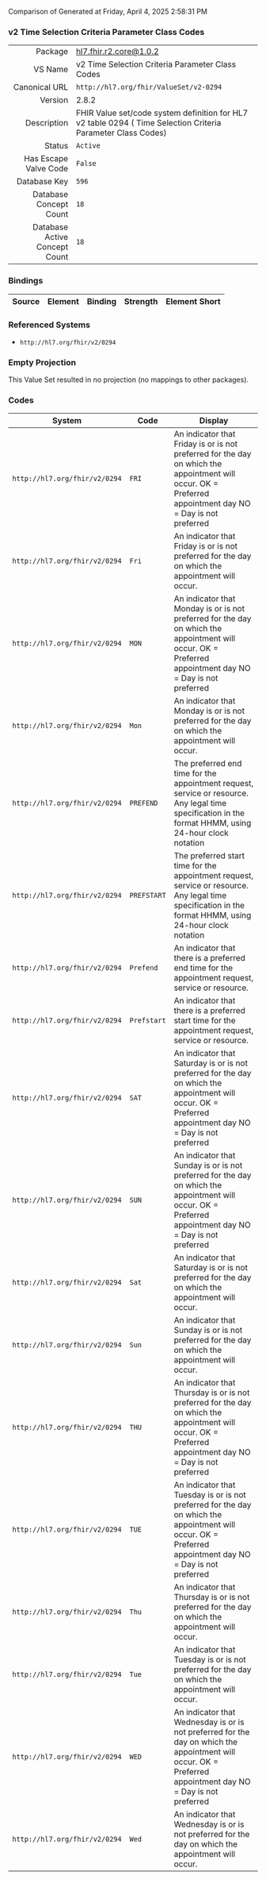 Comparison of 
Generated at Friday, April 4, 2025 2:58:31 PM

### v2 Time Selection Criteria Parameter Class Codes

|      |     |
| ---: | --- |
| Package | hl7.fhir.r2.core@1.0.2 |
| VS Name | v2 Time Selection Criteria Parameter Class Codes |
| Canonical URL | `http://hl7.org/fhir/ValueSet/v2-0294` |
| Version | 2.8.2 |
| Description | FHIR Value set/code system definition for HL7 v2 table 0294 ( Time Selection Criteria Parameter Class Codes) |
| Status | `Active` |
| Has Escape Valve Code | `False` |
| Database Key | `596` |
| Database Concept Count | `18` |
| Database Active Concept Count | `18` |
### Bindings

| Source | Element | Binding | Strength | Element Short |
| ------ | ------- | ------- | -------- | ------------- |

### Referenced Systems

* `http://hl7.org/fhir/v2/0294`
### Empty Projection

This Value Set resulted in no projection (no mappings to other packages).

### Codes

| System | Code | Display |
| ------ | ---- | ------- |
| `http://hl7.org/fhir/v2/0294` | `FRI` | An indicator that Friday is or is not preferred for the day on which the appointment will occur.  OK =  Preferred appointment day NO = Day is not preferred |
| `http://hl7.org/fhir/v2/0294` | `Fri` | An indicator that Friday is or is not preferred for the day on which the appointment will occur. |
| `http://hl7.org/fhir/v2/0294` | `MON` | An indicator that Monday is or is not preferred for the day on which the appointment will occur.  OK = Preferred appointment day NO = Day is not preferred |
| `http://hl7.org/fhir/v2/0294` | `Mon` | An indicator that Monday is or is not preferred for the day on which the appointment will occur. |
| `http://hl7.org/fhir/v2/0294` | `PREFEND` | The preferred end time for the appointment request, service or resource.  Any legal time specification in the format HHMM, using 24-hour clock notation |
| `http://hl7.org/fhir/v2/0294` | `PREFSTART` | The preferred start time for the appointment request, service or resource.   Any legal time specification in the format HHMM, using 24-hour clock notation |
| `http://hl7.org/fhir/v2/0294` | `Prefend` | An indicator that there is a preferred end time for the appointment request, service or resource. |
| `http://hl7.org/fhir/v2/0294` | `Prefstart` | An indicator that there is a preferred start time for the appointment request, service or resource. |
| `http://hl7.org/fhir/v2/0294` | `SAT` | An indicator that Saturday is or is not preferred for the day on which the appointment will occur.  OK =  Preferred appointment day NO = Day is not preferred |
| `http://hl7.org/fhir/v2/0294` | `SUN` | An indicator that Sunday is or is not preferred for the day on which the appointment will occur.  OK = Preferred appointment day NO = Day is not preferred |
| `http://hl7.org/fhir/v2/0294` | `Sat` | An indicator that Saturday is or is not preferred for the day on which the appointment will occur. |
| `http://hl7.org/fhir/v2/0294` | `Sun` | An indicator that Sunday is or is not preferred for the day on which the appointment will occur. |
| `http://hl7.org/fhir/v2/0294` | `THU` | An indicator that Thursday is or is not preferred for the day on which the appointment will occur.  OK = Preferred appointment day NO = Day is not preferred |
| `http://hl7.org/fhir/v2/0294` | `TUE` | An indicator that Tuesday is or is not preferred for the day on which the appointment will occur.  OK = Preferred appointment day NO = Day is not preferred |
| `http://hl7.org/fhir/v2/0294` | `Thu` | An indicator that Thursday is or is not preferred for the day on which the appointment will occur. |
| `http://hl7.org/fhir/v2/0294` | `Tue` | An indicator that Tuesday is or is not preferred for the day on which the appointment will occur. |
| `http://hl7.org/fhir/v2/0294` | `WED` | An indicator that Wednesday is or is not preferred for the day on which the appointment will occur. OK = Preferred appointment day NO = Day is not preferred |
| `http://hl7.org/fhir/v2/0294` | `Wed` | An indicator that Wednesday is or is not preferred for the day on which the appointment will occur. |
